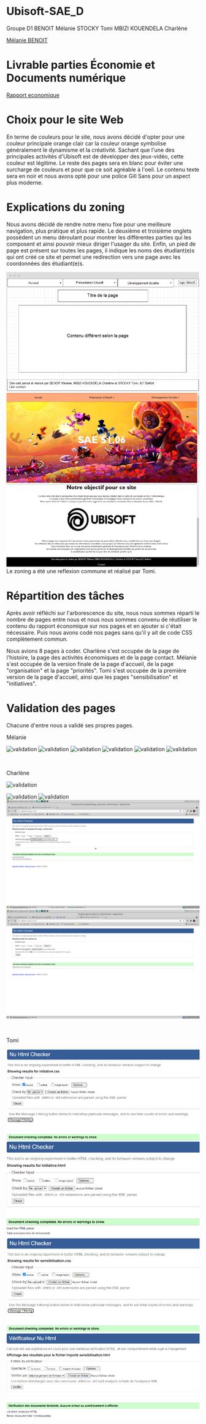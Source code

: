 # Ubisoft-SAE_D


Groupe D1
BENOIT Mélanie
STOCKY Tomi
MBIZI KOUENDELA Charlène


[Mélanie BENOIT](mailto:mbenoit@edu.univ-fcomte.fr?subject=SAE1.06)


# Livrable parties Économie et Documents numérique
[Rapport economique](doc/BENOIT_S1D1_RapportUBISOFT.pdf)

# Choix pour le site Web
En terme de couleurs pour le site, nous avons décidé d'opter pour une couleur principale orange clair car la couleur orange symbolise généralement le dynamisme et la créativité. Sachant que l'une des principales activités d'Ubisoft est de développer des jeux-vidéo, cette couleur est légitime. 
Le reste des pages sera en blanc pour éviter une surcharge de couleurs et pour que ce soit agréable à l'oeil. Le contenu texte sera en noir et nous avons opté pour une police  Gill Sans pour un aspect plus moderne.

# Explications du zoning
Nous avons décidé de rendre notre menu fixe pour une meilleure navigation, plus pratique et plus rapide. Le deuxième et troisième onglets possèdent un menu déroulant pour montrer les différentes parties qui les composent et ainsi pouvoir mieux diriger l'usager du site. Enfin, un pied de page est présent sur toutes les pages, il indique les noms des étudiant(e)s qui ont créé ce site et permet une redirection vers une page avec les coordonnées des étudiant(e)s.


![écran de zoning](doc/ecran_zoning.png)
![écran prototype](doc/ecran_prototype.png)
Le zoning a été une reflexion commune et réalisé par Tomi.




# Répartition des tâches

Après avoir réfléchi sur l'arborescence du site, nous nous sommes réparti le nombre de pages entre nous et nous nous sommes convenu de réutiliser le contenu du rapport économique sur nos pages et en ajouter si c'était nécessaire. Puis nous avons codé nos pages sans qu'il y ait de code CSS complètement commun.

Nous avions 8 pages à coder. 
Charlène s'est occupée de la page de l'histoire, la page des activités économiques et de la page contact.
Mélanie s'est occupée de la version finale de la page d'accueil, de la page "organisation" et la page "priorités".  Tomi s'est occupée de la première version de la page d'accueil, ainsi que les pages "sensibilisation" et "initiatives".

# Validation des pages
Chacune d'entre nous a validé ses propres pages.

 Mélanie
 
 ![validation](doc/mélanie&STOCKY_validation_accueil.css.png)
 ![validation](doc/mélanie&STOCKY_validation_accueil.html.png)
 ![validation](doc/mélanie_validation_organisation.css.png)
 ![validation](doc/mélanie_validation_organisation.html.png)
 ![validation](doc/mélanie_validation_priorite.css.png)
 ![validation](doc/mélanie_validation_priorite.html.png)
 
 <br>
 
 Charlène
 
 ![validation](doc/charlene_validation_économie.png)
 
 ![validation](doc/charlene_validation_présentation.png)
 ![validation](doc/charlene_validation_présentation_css.png)
 ![validation](doc/charlene_validation_contact.png)
 ![validation](doc/charlene_validation_contact_css.png)
 
 
 <br>
 
 Tomi
 
 ![validation](doc/STOCKY_verification_initiative.css.png)
 ![validation](doc/STOCKY_verification_initiative.html.png)
 ![validation](doc/STOCKY_verification_sensibilisation.css.png)
 ![validation](doc/STOCKY_verification_sensibilisation.html.png)
 
 
 

